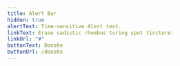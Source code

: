 ```yaml
---
title: Alert Bar
hidden: true
alertText: Time-sensitive Alert text.
linkText: Erase sadistic rhombus turing spot tincture.
linkUrl: "#"
buttonText: Donate
buttonUrl: /donate
---
```

